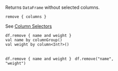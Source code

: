 <?xml version='1.0' encoding='UTF-8'?><topic xsi:noNamespaceSchemaLocation="https://resources.jetbrains.com/stardust/topic.v2.xsd" meta-keywords="" xmlns:xsi="http://www.w3.org/2001/XMLSchema-instance" id="remove" title="remove" _md-based="true"> 
<p _o="92" _o-sc="4,0" _o-l="4" _o-e="5,0" _o-tl="-1" _o-s="4,0" _o-cl="0" id="2104a46e">Returns <code _o="100" _o-sc="4,9" _o-l="4" _o-e="4,19" _o-tl="-1" _o-s="4,8" _o-cl="8" id="b25a295e">DataFrame</code> without selected columns.</p>
<code _o="139" _o-sc="7,0" _o-l="6" _o-e="8,3" _o-tl="-1" _o-s="6,0" style="block" _o-cl="0" id="58115268" lang="kotlin">remove { columns }
</code>
<p _o="173" _o-sc="10,0" _o-l="10" _o-e="11,0" _o-tl="-1" _o-s="10,0" _o-cl="0" id="f8a7d23">See <a _o="177" _o-sc="10,5" LinkStatus="UNKNOWN" _o-l="10" _o-e="10,42" _o-tl="-1" _o-s="10,4" href="ColumnSelectors.md" _o-cl="4" id="3887e8fd">Column Selectors</a></p>

<tabs id="3b93c247">
<tab id="a69c620f" title="Properties">
<code _o="269" _o-sc="17,0" _o-l="16" _o-e="18,3" _o-tl="-1" _o-s="16,0" style="block" _o-cl="0" id="67bf1714" lang="kotlin">df.remove { name and weight }
</code>
</tab>
<tab _o="314" _o-sc="20,6" _o-l="20" _o-e="22,0" _o-tl="5" _o-s="20,0" _o-cl="0" id="5b48f910" title="Accessors">
<code _o="346" _o-sc="24,0" _o-l="23" _o-e="28,3" _o-tl="61" _o-s="23,0" style="block" _o-cl="0" id="619fd072" lang="kotlin">val name by columnGroup()
val weight by column&lt;Int?>()

df.remove { name and weight }
</code>
</tab>
<tab _o="447" _o-sc="30,6" _o-l="30" _o-e="32,0" _o-tl="5" _o-s="30,0" _o-cl="0" id="5e7c3786" title="Strings">
<code _o="477" _o-sc="34,0" _o-l="33" _o-e="35,3" _o-tl="-1" _o-s="33,0" style="block" _o-cl="0" id="444bfe50" lang="kotlin">df.remove("name", "weight")
</code>
</tab></tabs>

</topic>
